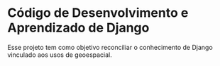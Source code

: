 # Código de Desenvolvimento e Aprendizado de Django

Esse projeto tem como objetivo reconciliar o conhecimento de Django vinculado aos usos de geoespacial.